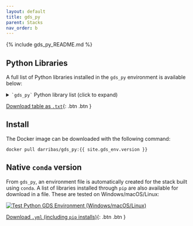```yaml
---
layout: default
title: gds_py
parent: Stacks
nav_order: b
---
```


{% include gds_py_README.md %}

## Python Libraries

A full list of Python libraries installed in the `gds_py` environment is available below:

<details markdown="block">
  <summary type="button" name="button" class="btn">
    <code>`gds_py`</code> Python library list (click to expand)
  </summary>
    
    {% include stack_py.md %}

</details>

[Download table as `.txt`](https://github.com/darribas/gds_env/raw/master/gds_py/stack_py.txt){: .btn .btn }

## Install

The Docker image can be downloaded with the following command:

```
docker pull darribas/gds_py:{{ site.gds_env.version }}
```

## Native `conda` version

From `gds_py`, an environment file is automatically created for the stack built using `conda`. A list of libraries installed through `pip` are also available for download in a file. These are tested on Windows/macOS/Linux:

[![Test Python GDS Environment (Windows/macOS/Linux)](https://github.com/darribas/gds_env/actions/workflows/test_python_environment.yml/badge.svg)](https://github.com/darribas/gds_env/actions/workflows/test_python_environment.yml)

[Download `.yml` (including `pip` installs)](https://github.com/darribas/gds_env/raw/master/gds_py/gds_py.yml){: .btn .btn }


